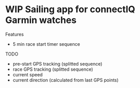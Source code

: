 # WIP Sailing app for connectIQ Garmin watches

Features
- 5 min race start timer sequence

TODO
- pre-start GPS tracking (splitted sequence)
- race GPS tracking (splitted sequence)
- current speed
- current direction (calculated from last GPS points)
